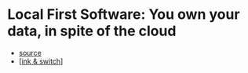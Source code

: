 # Local First Software: You own your data, in spite of the cloud

- [source](https://www.inkandswitch.com/local-first.html)
- [[ink & switch]]

[//begin]: # "Autogenerated link references for markdown compatibility"
[ink & switch]: ink--switch "Ink & Switch"
[//end]: # "Autogenerated link references"